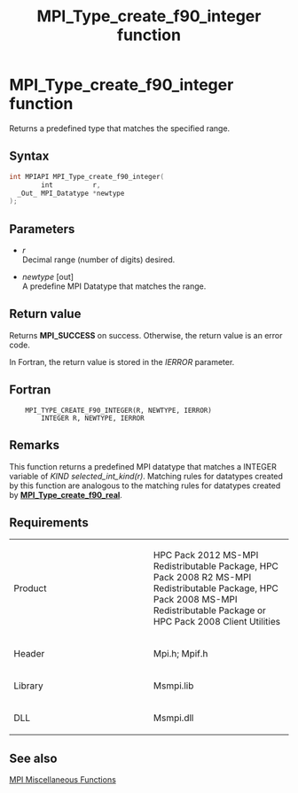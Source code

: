 ﻿---
title: MPI_Type_create_f90_integer function
TOCTitle: MPI_Type_create_f90_integer function
ms:assetid: 150faece-b5d8-4359-9efb-07ca41d75997
ms:mtpsurl: https://msdn.microsoft.com/en-us/library/Dn473489(v=VS.85)
ms:contentKeyID: 59361024
ms.date: 03/28/2018
mtps_version: v=VS.85
f1_keywords:
- MPI_TYPE_CREATE_F90_INTEGER
- mpif/MPI_Type_create_f90_integer
- mpi/MPI_TYPE_CREATE_F90_INTEGER
dev_langs:
- C++
- C
---

# MPI\_Type\_create\_f90\_integer function

Returns a predefined type that matches the specified range.

## Syntax

``` c++
int MPIAPI MPI_Type_create_f90_integer(
        int          r,
  _Out_ MPI_Datatype *newtype
);
```

## Parameters

  - *r*  
    Decimal range (number of digits) desired.

  - *newtype* \[out\]  
    A predefine MPI Datatype that matches the range.

## Return value

Returns **MPI\_SUCCESS** on success. Otherwise, the return value is an error code.

In Fortran, the return value is stored in the *IERROR* parameter.

## Fortran

``` FORTRAN
    MPI_TYPE_CREATE_F90_INTEGER(R, NEWTYPE, IERROR)
        INTEGER R, NEWTYPE, IERROR
```

## Remarks

This function returns a predefined MPI datatype that matches a INTEGER variable of *KIND selected_int_kind\(r\)*. Matching rules for datatypes created by this function are analogous to the matching rules for datatypes created by [**MPI\_Type\_create\_f90\_real**](mpi-type-create-f90-real-function.md).

## Requirements

<table>
<colgroup>
<col style="width: 50%" />
<col style="width: 50%" />
</colgroup>
<tbody>
<tr class="odd">
<td><p>Product</p></td>
<td><p>HPC Pack 2012 MS-MPI Redistributable Package, HPC Pack 2008 R2 MS-MPI Redistributable Package, HPC Pack 2008 MS-MPI Redistributable Package or HPC Pack 2008 Client Utilities</p></td>
</tr>
<tr class="even">
<td><p>Header</p></td>
<td>Mpi.h;
Mpif.h</td>
</tr>
<tr class="odd">
<td><p>Library</p></td>
<td>Msmpi.lib</td>
</tr>
<tr class="even">
<td><p>DLL</p></td>
<td>Msmpi.dll</td>
</tr>
</tbody>
</table>


## See also

[MPI Miscellaneous Functions](mpi-miscellaneous-functions.md)

